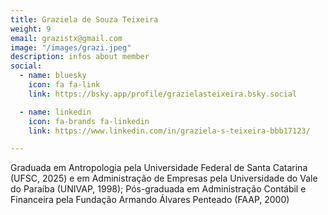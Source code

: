 ```yaml
---
title: Graziela de Souza Teixeira
weight: 9
email: grazistx@gmail.com
image: "/images/grazi.jpeg"
description: infos about member
social:
  - name: bluesky
    icon: fa fa-link
    link: https://bsky.app/profile/grazielasteixeira.bsky.social

  - name: linkedin
    icon: fa-brands fa-linkedin
    link: https://www.linkedin.com/in/graziela-s-teixeira-bbb17123/

---
```


  Graduada em Antropologia pela Universidade Federal de Santa Catarina (UFSC, 2025) e em Administração de Empresas pela Universidade do Vale do Paraíba (UNIVAP, 1998); Pós-graduada em Administração Contábil e Financeira pela Fundação Armando Álvares Penteado (FAAP, 2000)